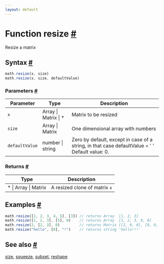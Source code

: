 ```yaml
---
layout: default
---
```


<!-- Note: This file is automatically generated from source code comments. Changes made in this file will be overridden. -->

<h1 id="function-resize">Function resize <a href="#function-resize" title="Permalink">#</a></h1>

Resize a matrix


<h2 id="syntax">Syntax <a href="#syntax" title="Permalink">#</a></h2>

```js
math.resize(x, size)
math.resize(x, size, defaultValue)
```

<h3 id="parameters">Parameters <a href="#parameters" title="Permalink">#</a></h3>

Parameter | Type | Description
--------- | ---- | -----------
`x` | Array &#124; Matrix &#124; * | Matrix to be resized
`size` | Array &#124; Matrix | One dimensional array with numbers
`defaultValue` | number &#124; string | Zero by default, except in case of a string, in that case defaultValue = ' ' Default value: 0.

<h3 id="returns">Returns <a href="#returns" title="Permalink">#</a></h3>

Type | Description
---- | -----------
* &#124; Array &#124; Matrix | A resized clone of matrix `x`


<h2 id="examples">Examples <a href="#examples" title="Permalink">#</a></h2>

```js
math.resize([1, 2, 3, 4, 5], [3]) // returns Array  [1, 2, 3]
math.resize([1, 2, 3], [5], 0)    // returns Array  [1, 2, 3, 0, 0]
math.resize(2, [2, 3], 0)         // returns Matrix [[2, 0, 0], [0, 0, 0]]
math.resize("hello", [8], "!")    // returns string 'hello!!!'
```


<h2 id="see-also">See also <a href="#see-also" title="Permalink">#</a></h2>

[size](size.html),
[squeeze](squeeze.html),
[subset](subset.html),
[reshape](reshape.html)
